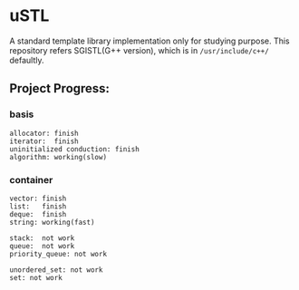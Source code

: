 # uSTL
A standard template library implementation only for studying purpose.
This repository refers SGISTL(G++ version), which is in `/usr/include/c++/` defaultly.

## Project Progress:

### basis
```
allocator: finish
iterator:  finish
uninitialized conduction: finish
algorithm: working(slow)
```

### container
```
vector: finish
list:   finish
deque:  finish
string: working(fast)

stack:  not work
queue:  not work
priority_queue: not work

unordered_set: not work
set: not work
```
